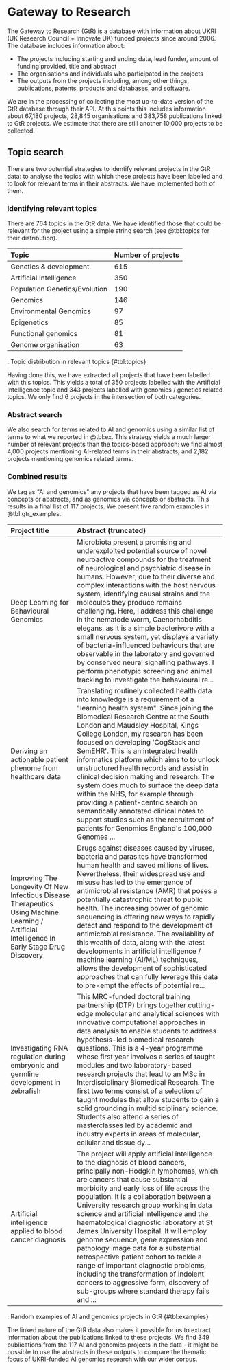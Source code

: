 # Gateway to Research

The Gateway to Research (GtR) is a database with information about UKRI (UK Research Council + Innovate UK) funded projects since around 2006. The database includes information about:

- The projects including starting and ending data, lead funder, amount of funding provided, title and abstract
- The organisations and individuals who participated in the projects
- The outputs from the projects including, among other things, publications, patents, products and databases, and software.

We are in the processing of collecting the most up-to-date version of the GtR database through their API. At this points this includes information about 67,180 projects, 28,845 organisations and 383,758 publications linked to GtR projects. We estimate that there are still another 10,000 projects to be collected.

## Topic search

There are two potential strategies to identify relevant projects in the GtR data: to analyse the topics with which these projects have been labelled and to look for relevant terms in their abstracts. We have implemented both of them.

### Identifying relevant topics

There are 764 topics in the GtR data. We have identified those that could be relevant for the project using a simple string search (see @tbl:topics for their distribution).

| Topic                         | Number of projects |
| :---------------------------- | :----------------- |
| Genetics & development        | 615                |
| Artificial Intelligence       | 350                |
| Population Genetics/Evolution | 190                |
| Genomics                      | 146                |
| Environmental Genomics        | 97                 |
| Epigenetics                   | 85                 |
| Functional genomics           | 81                 |
| Genome organisation           | 63                 |

: Topic distribution in relevant topics {#tbl:topics}

Having done this, we have extracted all projects that have been labelled with this topics. This yields a total of 350 projects labelled with the Artificial Intelligence topic and 343 projects labelled with genomics / genetics related topics. We only find 6 projects in the intersection of both categories.

### Abstract search

We also search for terms related to AI and genomics using a similar list of terms to what we reported in @tbl:ex. This strategy yields a much larger number of relevant projects than the topics-based approach: we find almost 4,000 projects mentioning AI-related terms in their abstracts, and 2,182 projects mentioning genomics related terms.

### Combined results

We tag as "AI and genomics" any projects that have been tagged as AI via concepts or abstracts, and as genomics via concepts or abstracts. This results in a final list of 117 projects. We present five random examples in @tbl:gtr_examples.

| Project title                                                                                                                                 | Abstract (truncated)                                                                                                                                                                                                                                                                                                                                                                                                                                                                                                                                                                                                                                                                                                            |
| :-------------------------------------------------------------------------------------------------------------------------------------------- | :------------------------------------------------------------------------------------------------------------------------------------------------------------------------------------------------------------------------------------------------------------------------------------------------------------------------------------------------------------------------------------------------------------------------------------------------------------------------------------------------------------------------------------------------------------------------------------------------------------------------------------------------------------------------------------------------------------------------------ |
| Deep Learning for Behavioural Genomics                                                                                                        | Microbiota present a promising and underexploited potential source of novel neuroactive compounds for the treatment of neurological and psychiatric disease in humans. However, due to their diverse and complex interactions with the host nervous system, identifying causal strains and the molecules they produce remains challenging. Here, I address this challenge in the nematode worm, Caenorhabditis elegans, as it is a simple bacterivore with a small nervous system, yet displays a variety of bacteria-influenced behaviours that are observable in the laboratory and governed by conserved neural signalling pathways. I perform phenotypic screening and animal tracking to investigate the behavioural re... |
| Deriving an actionable patient phenome from healthcare data                                                                                   | Translating routinely collected health data into knowledge is a requirement of a &quot;learning health system&quot;. Since joining the Biomedical Research Centre at the South London and Maudsley Hospital, Kings College London, my research has been focused on developing 'CogStack and SemEHR'. This is an integrated health informatics platform which aims to to unlock unstructured health records and assist in clinical decision making and research. The system does much to surface the deep data within the NHS, for example through providing a patient-centric search on semantically annotated clinical notes to support studies such as the recruitment of patients for Genomics England's 100,000 Genomes ... |
| Improving The Longevity Of New Infectious Disease Therapeutics Using Machine Learning / Artificial Intelligence In Early Stage Drug Discovery | Drugs against diseases caused by viruses, bacteria and parasites have transformed human health and saved millions of lives. Nevertheless, their widespread use and misuse has led to the emergence of antimicrobial resistance (AMR) that poses a potentially catastrophic threat to public health. The increasing power of genomic sequencing is offering new ways to rapidly detect and respond to the development of antimicrobial resistance. The availability of this wealth of data, along with the latest developments in artificial intelligence / machine learning (AI/ML) techniques, allows the development of sophisticated approaches that can fully leverage this data to pre-empt the effects of potential re... |
| Investigating RNA regulation during embryonic and germline development in zebrafish                                                           | This MRC-funded doctoral training partnership (DTP) brings together cutting-edge molecular and analytical sciences with innovative computational approaches in data analysis to enable students to address hypothesis-led biomedical research questions. This is a 4-year programme whose first year involves a series of taught modules and two laboratory-based research projects that lead to an MSc in Interdisciplinary Biomedical Research. The first two terms consist of a selection of taught modules that allow students to gain a solid grounding in multidisciplinary science. Students also attend a series of masterclasses led by academic and industry experts in areas of molecular, cellular and tissue dy... |
| Artificial intelligence applied to blood cancer diagnosis                                                                                     | The project will apply artificial intelligence to the diagnosis of blood cancers, principally non-Hodgkin lymphomas, which are cancers that cause substantial morbidity and early loss of life across the population. It is a collaboration between a University research group working in data science and artificial intelligence and the haematological diagnostic laboratory at St James University Hospital. It will employ genome sequence, gene expression and pathology image data for a substantial retrospective patient cohort to tackle a range of important diagnostic problems, including the transformation of indolent cancers to aggressive form, discovery of sub-groups where standard therapy fails and ... |

: Random examples of AI and genomics projects in GtR {#tbl:examples}

The linked nature of the GtR data also makes it possible for us to extract information about the publications linked to these projects. We find 349 publications from the 117 AI and genomics projects in the data - it might be possible to use the abstracts in these outputs to compare the thematic focus of UKRI-funded AI genomics research with our wider corpus.
